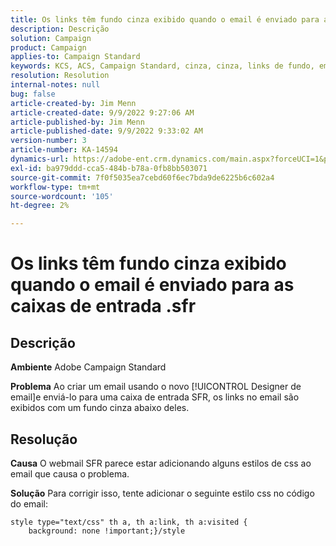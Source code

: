 ```yaml
---
title: Os links têm fundo cinza exibido quando o email é enviado para as caixas de entrada .sfr
description: Descrição
solution: Campaign
product: Campaign
applies-to: Campaign Standard
keywords: KCS, ACS, Campaign Standard, cinza, cinza, links de fundo, email, caixas de entrada .sfr, Email Designer
resolution: Resolution
internal-notes: null
bug: false
article-created-by: Jim Menn
article-created-date: 9/9/2022 9:27:06 AM
article-published-by: Jim Menn
article-published-date: 9/9/2022 9:33:02 AM
version-number: 3
article-number: KA-14594
dynamics-url: https://adobe-ent.crm.dynamics.com/main.aspx?forceUCI=1&pagetype=entityrecord&etn=knowledgearticle&id=ad383a90-2130-ed11-9db1-0022480866ad
exl-id: ba979ddd-cca5-484b-b78a-0fb8bb503071
source-git-commit: 7f0f5035ea7cebd60f6ec7bda9de6225b6c602a4
workflow-type: tm+mt
source-wordcount: '105'
ht-degree: 2%

---
```


# Os links têm fundo cinza exibido quando o email é enviado para as caixas de entrada .sfr

## Descrição


<b>Ambiente</b>
Adobe Campaign Standard

<b>Problema</b>
Ao criar um email usando o novo [!UICONTROL Designer de email]e enviá-lo para uma caixa de entrada SFR, os links no email são exibidos com um fundo cinza abaixo deles.


## Resolução


<b>Causa</b>
O webmail SFR parece estar adicionando alguns estilos de css ao email que causa o problema.

<b>Solução</b>
Para corrigir isso, tente adicionar o seguinte estilo css no código do email:


```
style type="text/css" th a, th a:link, th a:visited {
    background: none !important;}/style
```
